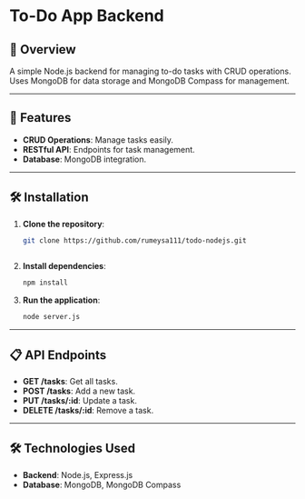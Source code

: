 # To-Do App Backend

## 📖 Overview

A simple Node.js backend for managing to-do tasks with CRUD operations. Uses MongoDB for data storage and MongoDB Compass for management.

---

## 🚀 Features

- **CRUD Operations**: Manage tasks easily.
- **RESTful API**: Endpoints for task management.
- **Database**: MongoDB integration.

---

## 🛠️ Installation

1. **Clone the repository**:
   ```bash
   git clone https://github.com/rumeysa111/todo-nodejs.git
 

2. **Install dependencies**:
   ```bash
   npm install
   ```

3. **Run the application**:
   ```bash
   node server.js
   ```

---

## 📋 API Endpoints

- **GET /tasks**: Get all tasks.
- **POST /tasks**: Add a new task.
- **PUT /tasks/:id**: Update a task.
- **DELETE /tasks/:id**: Remove a task.

---

## 🛠️ Technologies Used

- **Backend**: Node.js, Express.js
- **Database**: MongoDB, MongoDB Compass

